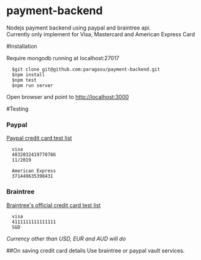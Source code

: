 # payment-backend
Nodejs payment backend using paypal and braintree api.   
Currently only implement for Visa, Mastercard and American Express Card


#Installation

Require mongodb running at localhost:27017
```
  $git clone git@github.com:paragasu/payment-backend.git
  $npm install
  $npm test
  $npm run server
```
Open browser and point to [http://localhost:3000](http://localhost:3000)


#Testing
### Paypal
[Paypal credit card test list](https://www.paypalobjects.com/en_US/vhelp/paypalmanager_help/credit_card_numbers.htm)

```
  visa
  4032032419770786 
  11/2019

  American Express
  371449635398431
```

### Braintree 
[Braintree's official credit card test list](https://developers.braintreepayments.com/reference/general/testing/node)
```
  visa
  4111111111111111
  SGD 
```
_Currency other than USD, EUR and AUD will do_


##On saving credit card details
Use braintree or paypal vault services.   
